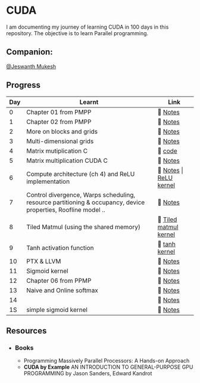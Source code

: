# CUDA

I am documenting my journey of learning CUDA in 100 days in this repository.
The objective is to learn Parallel programming.

## **Companion:** 

[@Jeswanth Mukesh](https://github.com/jeswanthmukesh20)

## **Progress**
| Day      | Learnt | Link   |
|-----------|-----|--------------|
|  0     | Chapter 01 from PMPP  | 🔗 [Notes](./Day-0/Notes.md)    |
|  1     | Chapter 02 from PMPP  | 🔗 [Notes](./Day-1/Notes.md)    |
|  2     | More on blocks and grids  | 🔗 [Notes](./Day-2/Notes.md)    |
|  3     | Multi-dimensional grids | 🔗 [Notes](./Day-3/Notes.md)    |
|  4     | Matrix mutiplication C | 🔗 [code](./Day-4/matmul.c)    |
|  5     | Matrix multiplication CUDA C| 🔗 [Notes](./Day-5/Notes.md)    |
|  6     | Compute architecture (ch 4) and ReLU implementation| 🔗 [Notes](./Day-6/Notes.md) \|  [ReLU kernel](./Day-6/Relu.cu)  |
|  7     | Control divergence, Warps scheduling, resource partitioning & occupancy, device properties, Roofline model .. | 🔗 [Notes](./Day-7/Notes.md)|
|  8     | Tiled Matmul (using the shared memory)| 🔗 [Tiled matmul kernel](./Day-8/tiled_matmul.cu)|
|  9     | Tanh activation function| 🔗 [tanh kernel](./Day-9/tanh.cu)|
|  10     | PTX & LLVM | 🔗 [Notes](./Day-10/Notes.md)|
|  11     | Sigmoid kernel | 🔗 [Notes](./Day-11/Notes.md)|
|  12     | Chapter 06 from PPMP | 🔗 [Notes](./Day-12/Notes.md)|
|  13     | Naive and Online softmax | 🔗 [Notes](./Day-13/Notes.md)|
|  14     |  | 🔗 [Notes](./Day-14/Notes.md)|
|  1S     | simple sigmoid kernel | 🔗 [Notes](./Day-15/Notes.md)|


## **Resources**
- ### Books
    - Programming Massively Parallel Processors: A Hands-on Approach
    - **CUDA by Example** AN INTRODUCTION TO GENERAL-PURPOSE GPU PROGRAMMING by Jason Sanders, Edward Kandrot

